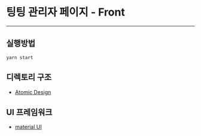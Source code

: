 # 팅팅 관리자 페이지 - Front
---

## 실행방법
`yarn start`

## 디렉토리 구조
- [Atomic Design](https://brunch.co.kr/@ultra0034/63)

## UI 프레임워크
- [material UI](https://material-ui.com/)

